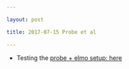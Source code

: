 ```yaml
---

layout: post

title: 2017-07-15 Probe et al

---
```



-   Testing the [probe + elmo setup:
    here](/elmo/data/20170715-ProbeTest.ipynb)

